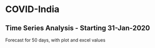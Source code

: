 # COVID-India
## Time Series Analysis - Starting 31-Jan-2020
Forecast for 50 days, with plot and excel values
